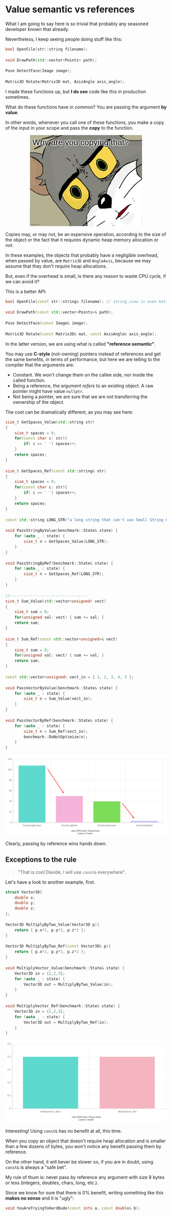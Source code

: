 # Value semantic vs references

What I am going to say here is so trivial that probably any seasoned developer
known that already.

Nevertheless, I keep seeing people doing stuff like this:

```C++
bool OpenFile(str::string filename);

void DrawPath(std::vector<Points> path);

Pose DetectFace(Image image);

Matrix3D Rotate(Matrix3D mat, AxisAngle axis_angle);

```

I made these functions up, but **I do see** code like this in production sometimes.

What do these functions have in common? You are passing the argument **by value**.

In other words, whenever you call one of these functions, you make a copy of the input in your scope
and pass the **copy** to the function.

<p align="center"><img src="why_copy.jpg" width="350"></p>

Copies may, or may not, be an expensive operation, according to the size of the object or the fact
that it requires dynamic heap memory allocation or not.

In these examples, the objects that probably have a negligible overhead,
when passed by value, are `Matrix3D` and `AngleAxis`, because we may assume that they don't require
heap allocations.

But, even if the overhead is small, is there any reason to waste CPU cycle, if we can avoid it?

This is a better API:


```C++
bool OpenFile(const str::string& filename); // string_view is even better

void DrawPath(const std::vector<Points>& path);

Pose DetectFace(const Image& image);

Matrix3D Rotate(const Matrix3D& mat, const AxisAngle& axis_angle);

```

In the latter version, we are using what is called **"reference semantic"**.

You may use **C-style** (not-owning) pointers instead of references and get the same benefits, in terms of
performance, but here we are telling to the compiler that the arguments are:

- Constant. We won't change them on the callee side, nor inside the called function.
- Being a reference, the argument *refers* to an existing object. A raw pointer might have value `nullptr`.
- Not being a pointer, we are sure that we are not transferring the ownership of the object.

The cost can be dramatically different, as you may see here:

```C++
size_t GetSpaces_Value(std::string str)
{
    size_t spaces = 0;
    for(const char c: str){
        if( c == ' ') spaces++;
    }
    return spaces;
}

size_t GetSpaces_Ref(const std::string& str)
{
    size_t spaces = 0;
    for(const char c: str){
        if( c == ' ') spaces++;
    }
    return spaces;
}

const std::string LONG_STR("a long string that can't use Small String Optimization");

void PassStringByValue(benchmark::State& state) {
    for (auto _ : state) {
        size_t n = GetSpaces_Value(LONG_STR);
    }
}

void PassStringByRef(benchmark::State& state) {
    for (auto _ : state) {
        size_t n = GetSpaces_Ref(LONG_STR);
    }
}

//----------------------------------
size_t Sum_Value(std::vector<unsigned> vect)
{
    size_t sum = 0;
    for(unsigned val: vect) { sum += val; }
    return sum;
}

size_t Sum_Ref(const std::vector<unsigned>& vect)
{
    size_t sum = 0;
    for(unsigned val: vect) { sum += val; }
    return sum;
}

const std::vector<unsigned> vect_in = { 1, 2, 3, 4, 5 };

void PassVectorByValue(benchmark::State& state) {
    for (auto _ : state) {
        size_t n = Sum_Value(vect_in);
    }
}

void PassVectorByRef(benchmark::State& state) {
    for (auto _ : state) {
        size_t n = Sum_Ref(vect_in);
        benchmark::DoNotOptimize(n);
    }
}

```

<p align="center"><img src="const_reference.png"></p>

Clearly, passing by reference wins hands down.

## Exceptions to the rule

> "That is cool Davide, I will use `const&` everywhere".

Let's have a look to another example, first.

```C++
struct Vector3D{
    double x;
    double y;
    double z;
};

Vector3D MultiplyByTwo_Value(Vector3D p){
    return { p.x*2, p.y*2, p.z*2 };
}

Vector3D MultiplyByTwo_Ref(const Vector3D& p){
    return { p.x*2, p.y*2, p.z*2 };
}

void MultiplyVector_Value(benchmark::State& state) {
    Vector3D in = {1,2,3};
    for (auto _ : state) {
        Vector3D out = MultiplyByTwo_Value(in);
    }
}

void MultiplyVector_Ref(benchmark::State& state) {
    Vector3D in = {1,2,3};
    for (auto _ : state) {
        Vector3D out = MultiplyByTwo_Ref(in);
    }
}
```

<p align="center"><img src="multiply_vector.png"></p>

Interesting! Using `const&` has no benefit at all, this time.

When you copy an object that doesn't require heap allocation and is smaller than a few dozens of bytes,
you won't notice any benefit passing them by reference.

On the other hand, it will bever be slower so, if you are in doubt, using `const&` is always a "safe bet".

My rule of thum is: never pass by reference any argument with size 8 bytes or less (integers, doubles, chars, long, etc.).

Since we know for sure that there is 0% benefit, writing something like this **makes no sense** and it is "ugly":

```C++
void YouAreTryingToHardDude(const int& a, const double& b);
```
